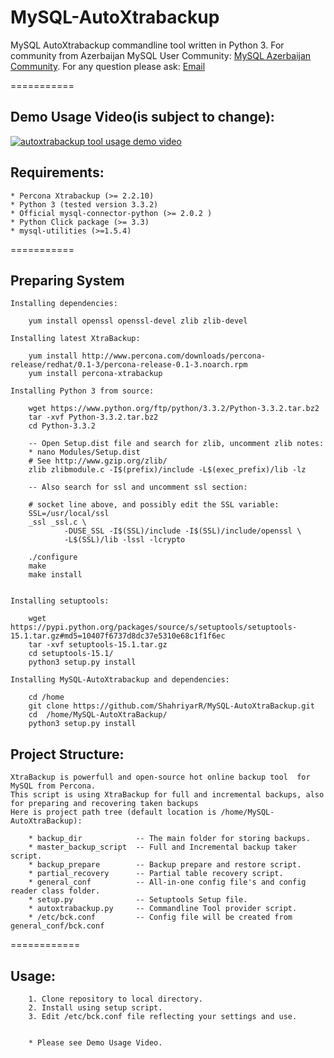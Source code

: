 MySQL-AutoXtrabackup
====================

MySQL AutoXtrabackup commandline tool written in Python 3.
For community from Azerbaijan MySQL User Community: [MySQL Azerbaijan Community](http://mysql.az/about/).
For any question please ask: [Email](mailto:rzayev.sehriyar@gmail.com)

===========

Demo Usage Video(is subject to change):
--------------------------------------

[![autoxtrabackup tool usage demo video](http://img.youtube.com/vi/ZGAODq4MVWc/0.jpg)](https://www.youtube.com/watch?v=ZGAODq4MVWc)


Requirements:
-------------

    * Percona Xtrabackup (>= 2.2.10)
    * Python 3 (tested version 3.3.2)
    * Official mysql-connector-python (>= 2.0.2 )
    * Python Click package (>= 3.3)
    * mysql-utilities (>=1.5.4)

===========

Preparing System
-----------------

    Installing dependencies:

        yum install openssl openssl-devel zlib zlib-devel
        
    Installing latest XtraBackup:
        
        yum install http://www.percona.com/downloads/percona-release/redhat/0.1-3/percona-release-0.1-3.noarch.rpm
        yum install percona-xtrabackup

    Installing Python 3 from source:

        wget https://www.python.org/ftp/python/3.3.2/Python-3.3.2.tar.bz2
        tar -xvf Python-3.3.2.tar.bz2
        cd Python-3.3.2
        
        -- Open Setup.dist file and search for zlib, uncomment zlib notes:
        * nano Modules/Setup.dist
        # See http://www.gzip.org/zlib/
        zlib zlibmodule.c -I$(prefix)/include -L$(exec_prefix)/lib -lz

        -- Also search for ssl and uncomment ssl section:
        
        # socket line above, and possibly edit the SSL variable:
        SSL=/usr/local/ssl
        _ssl _ssl.c \
	            -DUSE_SSL -I$(SSL)/include -I$(SSL)/include/openssl \
                -L$(SSL)/lib -lssl -lcrypto
                
        ./configure
        make
        make install
    
    
    Installing setuptools:
    
        wget https://pypi.python.org/packages/source/s/setuptools/setuptools-15.1.tar.gz#md5=10407f6737d8dc37e5310e68c1f1f6ec
        tar -xvf setuptools-15.1.tar.gz
        cd setuptools-15.1/
        python3 setup.py install
    
    Installing MySQL-AutoXtrabackup and dependencies:
        
        cd /home
        git clone https://github.com/ShahriyarR/MySQL-AutoXtraBackup.git
        cd  /home/MySQL-AutoXtraBackup/
        python3 setup.py install
    

        
Project Structure:
------------------
    
    XtraBackup is powerfull and open-source hot online backup tool  for MySQL from Percona.
    This script is using XtraBackup for full and incremental backups, also for preparing and recovering taken backups
    Here is project path tree (default location is /home/MySQL-AutoXtraBackup):
        
        * backup_dir 			-- The main folder for storing backups.
        * master_backup_script	-- Full and Incremental backup taker script.
        * backup_prepare		-- Backup prepare and restore script.
        * partial_recovery		-- Partial table recovery script.
		* general_conf			-- All-in-one config file's and config reader class folder.
    	* setup.py				-- Setuptools Setup file.
    	* autoxtrabackup.py		-- Commandline Tool provider script.
    	* /etc/bck.conf         -- Config file will be created from general_conf/bck.conf

============


Usage:
-----
        1. Clone repository to local directory. 
        2. Install using setup script.
        3. Edit /etc/bck.conf file reflecting your settings and use.
		
		
		* Please see Demo Usage Video.
		